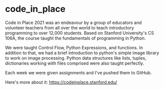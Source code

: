 # code_in_place

Code in Place 2021 was an endeavour by a group of educators and volunteer teachers from all over the world to teach introductory programming to over 12,000 students. Based on Stanford University's CS 106A, the course taught the fundamentals of programming in Python.

We were taught Control Flow, Python Expressions, and functions. In addition to that, we had a brief introduction to python's simple image library to work on image processing. Python data structures like lists, tuples, dictionaries working with files comprised were also taught perfectly. 

Each week we were given assignments and I've pushed them to GitHub.

Here's more about it: https://codeinplace.stanford.edu/
